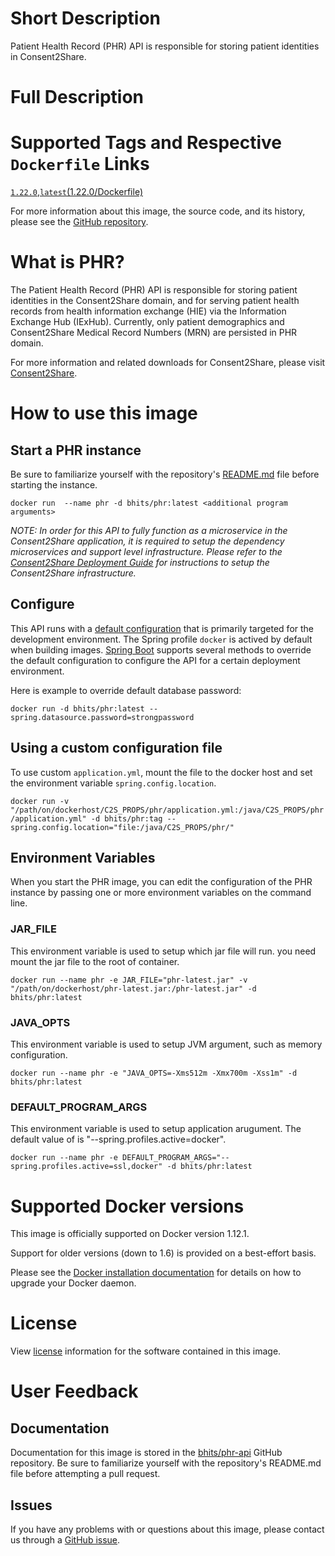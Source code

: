 # Short Description
Patient Health Record (PHR) API is responsible for storing patient identities in Consent2Share.

# Full Description

# Supported Tags and Respective `Dockerfile` Links

[`1.22.0`](https://github.com/bhits/phr-api/blob/master/phr/src/main/docker/Dockerfile),[`latest`](https://github.com/bhits/phr-api/blob/master/phr/src/main/docker/Dockerfile)[(1.22.0/Dockerfile)](https://github.com/bhits/phr-api/blob/master/phr/src/main/docker/Dockerfile)

For more information about this image, the source code, and its history, please see the [GitHub repository](https://github.com/bhits/phr-api).

# What is PHR?

The Patient Health Record (PHR) API is responsible for storing patient identities in the Consent2Share domain, and for serving patient health records from health information exchange (HIE) via the Information Exchange Hub (IExHub). Currently, only patient demographics and Consent2Share Medical Record Numbers (MRN) are persisted in PHR domain.

For more information and related downloads for Consent2Share, please visit [Consent2Share](https://bhits.github.io/consent2share/).
# How to use this image


## Start a PHR instance

Be sure to familiarize yourself with the repository's [README.md](https://github.com/bhits/phr-api) file before starting the instance.

`docker run  --name phr -d bhits/phr:latest <additional program arguments>`

*NOTE: In order for this API to fully function as a microservice in the Consent2Share application, it is required to setup the dependency microservices and support level infrastructure. Please refer to the [Consent2Share Deployment Guide](https://github.com/bhits/consent2share/releases/download/2.1.0/c2s-deployment-guide.pdf) for instructions to setup the Consent2Share infrastructure.*


## Configure

This API runs with a [default configuration](https://github.com/bhits/phr-api/blob/master/phr/src/main/resources/application.yml) that is primarily targeted for the development environment.  The Spring profile `docker` is actived by default when building images. [Spring Boot](https://projects.spring.io/spring-boot/) supports several methods to override the default configuration to configure the API for a certain deployment environment. 

Here is example to override default database password:

`docker run -d bhits/phr:latest --spring.datasource.password=strongpassword`

## Using a custom configuration file

To use custom `application.yml`, mount the file to the docker host and set the environment variable `spring.config.location`.

`docker run -v "/path/on/dockerhost/C2S_PROPS/phr/application.yml:/java/C2S_PROPS/phr/application.yml" -d bhits/phr:tag --spring.config.location="file:/java/C2S_PROPS/phr/"`

## Environment Variables

When you start the PHR image, you can edit the configuration of the PHR instance by passing one or more environment variables on the command line. 

### JAR_FILE

This environment variable is used to setup which jar file will run. you need mount the jar file to the root of container.

`docker run --name phr -e JAR_FILE="phr-latest.jar" -v "/path/on/dockerhost/phr-latest.jar:/phr-latest.jar" -d bhits/phr:latest`

### JAVA_OPTS 

This environment variable is used to setup JVM argument, such as memory configuration.

`docker run --name phr -e "JAVA_OPTS=-Xms512m -Xmx700m -Xss1m" -d bhits/phr:latest`

### DEFAULT_PROGRAM_ARGS 

This environment variable is used to setup application arugument. The default value of is "--spring.profiles.active=docker".

`docker run --name phr -e DEFAULT_PROGRAM_ARGS="--spring.profiles.active=ssl,docker" -d bhits/phr:latest`

# Supported Docker versions

This image is officially supported on Docker version 1.12.1.

Support for older versions (down to 1.6) is provided on a best-effort basis.

Please see the [Docker installation documentation](https://docs.docker.com/engine/installation/) for details on how to upgrade your Docker daemon.

# License

View [license](https://github.com/bhits/phr-api/blob/master/LICENSE) information for the software contained in this image.

# User Feedback

## Documentation 

Documentation for this image is stored in the [bhits/phr-api](https://github.com/bhits/phr-api) GitHub repository. Be sure to familiarize yourself with the repository's README.md file before attempting a pull request.

## Issues

If you have any problems with or questions about this image, please contact us through a [GitHub issue](https://github.com/bhits/phr-api/issues).